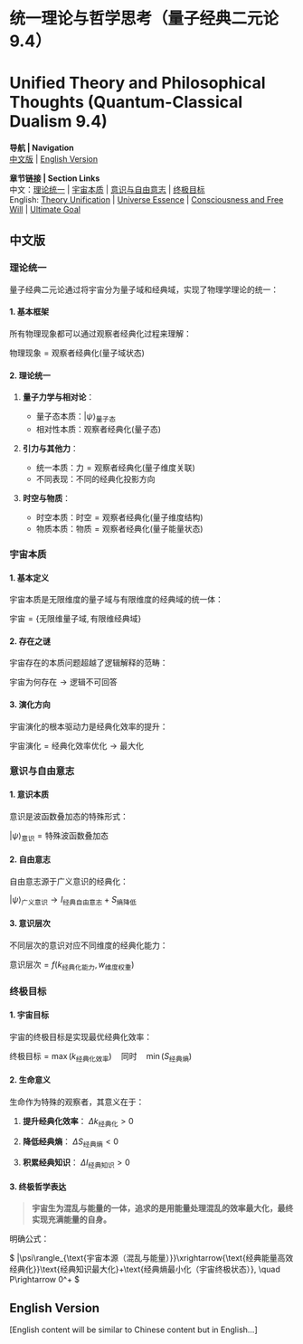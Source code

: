 # 统一理论与哲学思考（量子经典二元论 9.4）
# Unified Theory and Philosophical Thoughts (Quantum-Classical Dualism 9.4)

**导航 | Navigation**  
[中文版](#中文版) | [English Version](#english-version)  

**章节链接 | Section Links**  
中文：[理论统一](#理论统一) | [宇宙本质](#宇宙本质) | [意识与自由意志](#意识与自由意志) | [终极目标](#终极目标)  
English: [Theory Unification](#theory-unification) | [Universe Essence](#universe-essence) | [Consciousness and Free Will](#consciousness-and-free-will) | [Ultimate Goal](#ultimate-goal)

## 中文版

### 理论统一

量子经典二元论通过将宇宙分为量子域和经典域，实现了物理学理论的统一：

#### 1. 基本框架

所有物理现象都可以通过观察者经典化过程来理解：

$`
\text{物理现象} = \text{观察者经典化}(\text{量子域状态})
`$

#### 2. 理论统一

1. **量子力学与相对论**：
   - 量子态本质：$`|\psi\rangle_{\text{量子态}}`$
   - 相对性本质：$`\text{观察者经典化}(\text{量子态})`$

2. **引力与其他力**：
   - 统一本质：$`\text{力} = \text{观察者经典化}(\text{量子维度关联})`$
   - 不同表现：不同的经典化投影方向

3. **时空与物质**：
   - 时空本质：$`\text{时空} = \text{观察者经典化}(\text{量子维度结构})`$
   - 物质本质：$`\text{物质} = \text{观察者经典化}(\text{量子能量状态})`$

### 宇宙本质

#### 1. 基本定义

宇宙本质是无限维度的量子域与有限维度的经典域的统一体：

$`
\text{宇宙} = \{\text{无限维量子域}, \text{有限维经典域}\}
`$

#### 2. 存在之谜

宇宙存在的本质问题超越了逻辑解释的范畴：

$`
\text{宇宙为何存在} \rightarrow \text{逻辑不可回答}
`$

#### 3. 演化方向

宇宙演化的根本驱动力是经典化效率的提升：

$`
\text{宇宙演化} = \text{经典化效率优化} \rightarrow \text{最大化}
`$

### 意识与自由意志

#### 1. 意识本质

意识是波函数叠加态的特殊形式：

$`
|\psi\rangle_{\text{意识}} = \text{特殊波函数叠加态}
`$

#### 2. 自由意志

自由意志源于广义意识的经典化：

$`
|\psi\rangle_{\text{广义意识}} \rightarrow I_{\text{经典自由意志}} + S_{\text{熵降低}}
`$

#### 3. 意识层次

不同层次的意识对应不同维度的经典化能力：

$`
\text{意识层次} = f(k_{\text{经典化能力}}, w_{\text{维度权重}})
`$

### 终极目标

#### 1. 宇宙目标

宇宙的终极目标是实现最优经典化效率：

$`
\text{终极目标} = \max(k_{\text{经典化效率}}) \quad \text{同时} \quad \min(S_{\text{经典熵}})
`$

#### 2. 生命意义

生命作为特殊的观察者，其意义在于：

1. **提升经典化效率**：
   $`
   \Delta k_{\text{经典化}} > 0
   `$

2. **降低经典熵**：
   $`
   \Delta S_{\text{经典熵}} < 0
   `$

3. **积累经典知识**：
   $`
   \Delta I_{\text{经典知识}} > 0
   `$

#### 3. 终极哲学表达

> **宇宙生为混乱与能量的一体，追求的是用能量处理混乱的效率最大化，最终实现充满能量的自身。**

明确公式：

$`
|\psi\rangle_{\text{宇宙本源（混乱与能量）}}\xrightarrow{\text{经典能量高效经典化}}\text{经典知识最大化}+\text{经典熵最小化（宇宙终极状态）}, \quad P\rightarrow 0^+
`$

## English Version

[English content will be similar to Chinese content but in English...] 